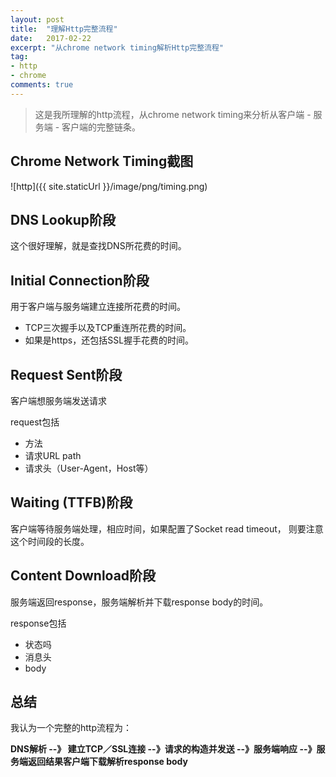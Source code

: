 ```yaml
---
layout: post
title:  "理解Http完整流程"
date:   2017-02-22
excerpt: "从chrome network timing解析Http完整流程"
tag:
- http
- chrome
comments: true
---
```


> 这是我所理解的http流程，从chrome network timing来分析从客户端 - 服务端 - 客户端的完整链条。

## Chrome Network Timing截图
![http]({{ site.staticUrl }}/image/png/timing.png)

## DNS Lookup阶段

这个很好理解，就是查找DNS所花费的时间。


## Initial Connection阶段

用于客户端与服务端建立连接所花费的时间。
* TCP三次握手以及TCP重连所花费的时间。
* 如果是https，还包括SSL握手花费的时间。

## Request Sent阶段

客户端想服务端发送请求

request包括
* 方法
* 请求URL path
* 请求头（User-Agent，Host等）

## Waiting (TTFB)阶段

客户端等待服务端处理，相应时间，如果配置了Socket read timeout， 则要注意这个时间段的长度。

## Content Download阶段

服务端返回response，服务端解析并下载response body的时间。

response包括
* 状态吗
* 消息头
* body

## 总结

我认为一个完整的http流程为：

__DNS解析 --》 建立TCP／SSL连接 --》请求的构造并发送 --》服务端响应 --》服务端返回结果客户端下载解析response body__
